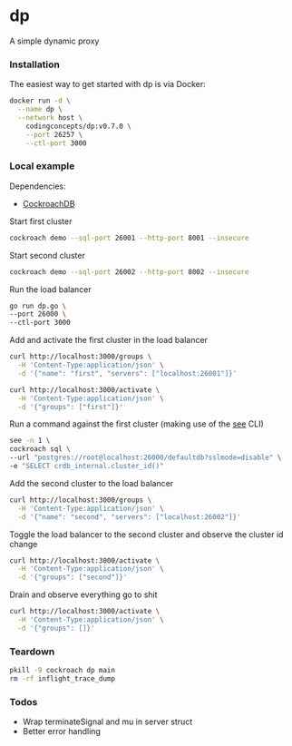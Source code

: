 # dp
A simple dynamic proxy

### Installation

The easiest way to get started with dp is via Docker:

```sh
docker run -d \
  --name dp \
  --network host \
    codingconcepts/dp:v0.7.0 \
    --port 26257 \
    --ctl-port 3000
```

### Local example

Dependencies:

* [CockroachDB](https://www.cockroachlabs.com/docs/stable/cockroach-demo)

Start first cluster

``` sh
cockroach demo --sql-port 26001 --http-port 8001 --insecure
```

Start second cluster

``` sh
cockroach demo --sql-port 26002 --http-port 8002 --insecure
```

Run the load balancer

``` sh
go run dp.go \
--port 26000 \
--ctl-port 3000
```

Add and activate the first cluster in the load balancer

``` sh
curl http://localhost:3000/groups \
  -H 'Content-Type:application/json' \
  -d '{"name": "first", "servers": ["localhost:26001"]}'

curl http://localhost:3000/activate \
  -H 'Content-Type:application/json' \
  -d '{"groups": ["first"]}'
```

Run a command against the first cluster (making use of the [see](https://github.com/codingconcepts/see) CLI)

``` sh
see -n 1 \
cockroach sql \
--url "postgres://root@localhost:26000/defaultdb?sslmode=disable" \
-e "SELECT crdb_internal.cluster_id()"
```

Add the second cluster to the load balancer

``` sh
curl http://localhost:3000/groups \
  -H 'Content-Type:application/json' \
  -d '{"name": "second", "servers": ["localhost:26002"]}'
```

Toggle the load balancer to the second cluster and observe the cluster id change

``` sh
curl http://localhost:3000/activate \
  -H 'Content-Type:application/json' \
  -d '{"groups": ["second"]}'
```

Drain and observe everything go to shit

``` sh
curl http://localhost:3000/activate \
  -H 'Content-Type:application/json' \
  -d '{"groups": []}'
```

### Teardown

``` sh
pkill -9 cockroach dp main
rm -rf inflight_trace_dump
```

### Todos

* Wrap terminateSignal and mu in server struct
* Better error handling